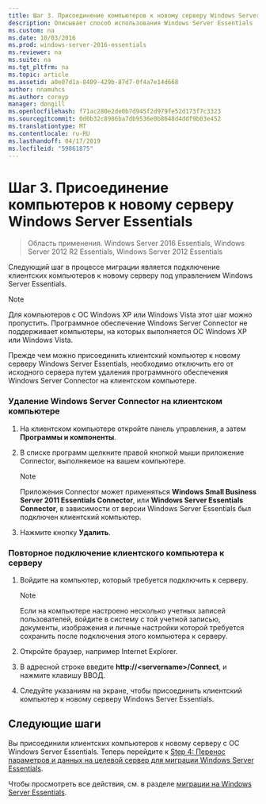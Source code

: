 ```yaml
---
title: Шаг 3. Присоединение компьютеров к новому серверу Windows Server Essentials
description: Описывает способ использования Windows Server Essentials
ms.custom: na
ms.date: 10/03/2016
ms.prod: windows-server-2016-essentials
ms.reviewer: na
ms.suite: na
ms.tgt_pltfrm: na
ms.topic: article
ms.assetid: a0e07d1a-8409-429b-87d7-0f4a7e14d668
author: nnamuhcs
ms.author: coreyp
manager: dongill
ms.openlocfilehash: f71ac280e2de0b7d945f2d979fe52d173f7c3323
ms.sourcegitcommit: 0d0b32c8986ba7db9536e0b8648d4ddf9b03e452
ms.translationtype: MT
ms.contentlocale: ru-RU
ms.lasthandoff: 04/17/2019
ms.locfileid: "59861875"
---
```

# <a name="step-3-join-computers-to-the-new-windows-server-essentials-server"></a>Шаг 3. Присоединение компьютеров к новому серверу Windows Server Essentials

>Область применения. Windows Server 2016 Essentials, Windows Server 2012 R2 Essentials, Windows Server 2012 Essentials

Следующий шаг в процессе миграции является подключение клиентских компьютеров к новому серверу под управлением Windows Server Essentials.  
  
> [!NOTE]
>  Для компьютеров с ОС Windows XP или Windows Vista этот шаг можно пропустить. Программное обеспечение Windows Server Connector не поддерживает компьютеры, на которых выполняется ОС Windows XP или Windows Vista.  
  
 Прежде чем можно присоединить клиентский компьютер к новому серверу Windows Server Essentials, необходимо отключить его от исходного сервера путем удаления программного обеспечения Windows Server Connector на клиентском компьютере.  
  
### <a name="to-uninstall-windows-server-connector-on-a-client-computer"></a>Удаление Windows Server Connector на клиентском компьютере  
  
1.  На клиентском компьютере откройте панель управления, а затем **Программы и компоненты**.  
  
2.  В списке программ щелкните правой кнопкой мыши приложение Connector, выполняемое на вашем компьютере.  
  
    > [!NOTE]
    >  Приложения Connector может применяться **Windows Small Business Server 2011 Essentials Connector**, или **Windows Server Essentials Connector**, в зависимости от версии Windows Server Essentials был подключен клиентский компьютер.  
  
3.  Нажмите кнопку **Удалить**.  
  
### <a name="to-reconnect-a-client-computer-to-the-server"></a>Повторное подключение клиентского компьютера к серверу  
  
1.  Войдите на компьютер, который требуется подключить к серверу.  
  
    > [!NOTE]
    >  Если на компьютере настроено несколько учетных записей пользователей, войдите в систему с той учетной записью, документы, изображения и личные настройки которой требуется сохранить после подключения этого компьютера к серверу.  
  
2.  Откройте браузер, например Internet Explorer.  
  
3.  В адресной строке введите **http://<servername\>/Connect**, и нажмите клавишу ВВОД.  
  
4.  Следуйте указаниям на экране, чтобы присоединить клиентский компьютер к новому серверу Windows Server Essentials.  
  
## <a name="next-steps"></a>Следующие шаги  
 Вы присоединили клиентских компьютеров к новому серверу с ОС Windows Server Essentials. Теперь перейдите к [Step 4: Перенос параметров и данных на целевой сервер для миграции Windows Server Essentials](Step-4--Move-settings-and-data-to-the-Destination-Server-for-Windows-Server-Essentials-migration.md).  
  

Чтобы просмотреть все действия, см. в разделе [миграции на Windows Server Essentials](Migrate-from-Previous-Versions-to-Windows-Server-Essentials-or-Windows-Server-Essentials-Experience.md).

